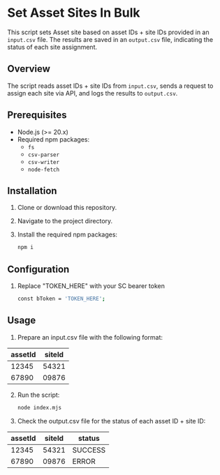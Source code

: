 # Set Asset Sites In Bulk

This script sets Asset site based on asset IDs + site IDs provided in an `input.csv` file. The results are saved in an `output.csv` file, indicating the status of each site assignment.

## Overview

The script reads asset IDs + site IDs from `input.csv`, sends a request to assign each site via API, and logs the results to `output.csv`.

## Prerequisites

- Node.js (>= 20.x)
- Required npm packages:
  - `fs`
  - `csv-parser`
  - `csv-writer`
  - `node-fetch`

## Installation

1. Clone or download this repository.
2. Navigate to the project directory.
3. Install the required npm packages:

   ```bash
   npm i

## Configuration

1. Replace "TOKEN_HERE" with your SC bearer token 

    ```bash
    const bToken = 'TOKEN_HERE';


## Usage

1. Prepare an input.csv file with the following format:
    
| assetId | siteId |
|--------|--------|
| 12345  | 54321  |
| 67890  | 09876  |

2. Run the script:

    ```bash
    node index.mjs

3. Check the output.csv file for the status of each asset ID + site ID:

| assetId | siteId | status  |
|--------|--------|---------|
| 12345  | 54321  | SUCCESS |
| 67890  | 09876  | ERROR   |


